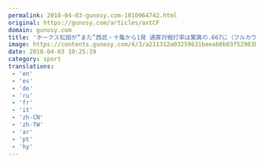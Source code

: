 ```yaml
---
permalink: 2018-04-03-gunosy.com-1010964742.html
original: https://gunosy.com/articles/axtCF
domain: gunosy.com
title: 'ホークス松田が“また”西武・十亀から1発 通算対戦打率は驚異の.667に（フルカウント） - グノシー'
image: https://contents.gunosy.com/4/3/a211312a03259631beeab0b03f52983b_content.jpg
date: 2018-04-03 10:25:19
category: sport
translations: 
 - 'en'
 - 'es'
 - 'de'
 - 'ru'
 - 'fr'
 - 'it'
 - 'zh-CN'
 - 'zh-TW'
 - 'ar'
 - 'pt'
 - 'hy'
---
```


